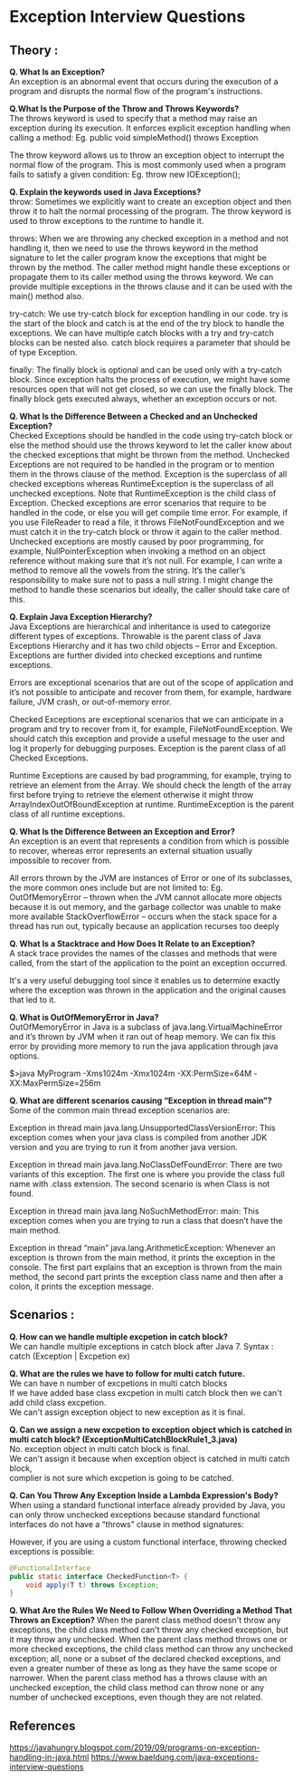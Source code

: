 #  Exception Interview Questions  

## Theory :  

**Q. What Is an Exception?**  
An exception is an abnormal event that occurs during the execution of a program and disrupts the normal flow of the program's instructions.

**Q.What Is the Purpose of the Throw and Throws Keywords?**   
The throws keyword is used to specify that a method may raise an exception during its execution. It enforces explicit exception handling when calling a method:
Eg. public void simpleMethod() throws Exception 

The throw keyword allows us to throw an exception object to interrupt the normal flow of the program. This is most commonly used when a program fails to satisfy a given condition:
Eg. throw new IOException();

**Q. Explain the keywords used in Java Exceptions?**  
throw: Sometimes we explicitly want to create an exception object and then throw it to halt the normal processing of the program. The throw keyword is used to throw exceptions to the runtime to handle it.

throws: When we are throwing any checked exception in a method and not handling it, then we need to use the throws keyword in the method signature to let the caller program know the exceptions that might be thrown by the method. The caller method might handle these exceptions or propagate them to its caller method using the throws keyword. We can provide multiple exceptions in the throws clause and it can be used with the main() method also.

try-catch: We use try-catch block for exception handling in our code. try is the start of the block and catch is at the end of the try block to handle the exceptions. We can have multiple catch blocks with a try and try-catch blocks can be nested also. catch block requires a parameter that should be of type Exception.

finally: The finally block is optional and can be used only with a try-catch block. Since exception halts the process of execution, we might have some resources open that will not get closed, so we can use the finally block. The finally block gets executed always, whether an exception occurs or not.


**Q. What Is the Difference Between a Checked and an Unchecked Exception?**    
Checked Exceptions should be handled in the code using try-catch block or else the method should use the throws keyword to let the caller know about the checked exceptions that might be thrown from the method. Unchecked Exceptions are not required to be handled in the program or to mention them in the throws clause of the method.
Exception is the superclass of all checked exceptions whereas RuntimeException is the superclass of all unchecked exceptions. Note that RuntimeException is the child class of Exception.
Checked exceptions are error scenarios that require to be handled in the code, or else you will get compile time error. For example, if you use FileReader to read a file, it throws FileNotFoundException and we must catch it in the try-catch block or throw it again to the caller method. Unchecked exceptions are mostly caused by poor programming, for example, NullPointerException when invoking a method on an object reference without making sure that it’s not null. For example, I can write a method to remove all the vowels from the string. It’s the caller’s responsibility to make sure not to pass a null string. I might change the method to handle these scenarios but ideally, the caller should take care of this.

**Q. Explain Java Exception Hierarchy?**   
Java Exceptions are hierarchical and inheritance is used to categorize different types of exceptions. Throwable is the parent class of Java Exceptions Hierarchy and it has two child objects – Error and Exception. Exceptions are further divided into checked exceptions and runtime exceptions.

Errors are exceptional scenarios that are out of the scope of application and it’s not possible to anticipate and recover from them, for example, hardware failure, JVM crash, or out-of-memory error.

Checked Exceptions are exceptional scenarios that we can anticipate in a program and try to recover from it, for example, FileNotFoundException. We should catch this exception and provide a useful message to the user and log it properly for debugging purposes. Exception is the parent class of all Checked Exceptions.

Runtime Exceptions are caused by bad programming, for example, trying to retrieve an element from the Array. We should check the length of the array first before trying to retrieve the element otherwise it might throw ArrayIndexOutOfBoundException at runtime. RuntimeException is the parent class of all runtime exceptions.


**Q. What Is the Difference Between an Exception and Error?**   
An exception is an event that represents a condition from which is possible to recover, whereas error represents an external situation usually impossible to recover from.

All errors thrown by the JVM are instances of Error or one of its subclasses, the more common ones include but are not limited to:
Eg. OutOfMemoryError – thrown when the JVM cannot allocate more objects because it is out memory, and the garbage collector was unable to make more available
StackOverflowError – occurs when the stack space for a thread has run out, typically because an application recurses too deeply

**Q.  What Is a Stacktrace and How Does It Relate to an Exception?**   
A stack trace provides the names of the classes and methods that were called, from the start of the application to the point an exception occurred.

It's a very useful debugging tool since it enables us to determine exactly where the exception was thrown in the application and the original causes that led to it.

**Q. What is OutOfMemoryError in Java?**   
OutOfMemoryError in Java is a subclass of java.lang.VirtualMachineError and it’s thrown by JVM when it ran out of heap memory. We can fix this error by providing more memory to run the java application through java options.

$>java MyProgram -Xms1024m -Xmx1024m -XX:PermSize=64M -XX:MaxPermSize=256m

**Q. What are different scenarios causing “Exception in thread main”?**   
Some of the common main thread exception scenarios are:

Exception in thread main java.lang.UnsupportedClassVersionError: This exception comes when your java class is compiled from another JDK version and you are trying to run it from another java version.

Exception in thread main java.lang.NoClassDefFoundError: There are two variants of this exception. The first one is where you provide the class full name with .class extension. The second scenario is when Class is not found.

Exception in thread main java.lang.NoSuchMethodError: main: This exception comes when you are trying to run a class that doesn’t have the main method.

Exception in thread “main” java.lang.ArithmeticException: Whenever an exception is thrown from the main method, it prints the exception in the console. The first part explains that an exception is thrown from the main method, the second part prints the exception class name and then after a colon, it prints the exception message.

## Scenarios :

**Q. How can we handle multiple excpetion in catch block?**  
 We can handle multiple exceptions in catch block after Java 7. 
 Syntax :  catch (Exception | Excpetion ex)
 	
**Q. What are the rules we have to follow for multi catch future.**  
We can have n number of excpetions in multi catch blocks  
If we have added base class excpetion in multi catch block then we can't add child class excpetion.  
We can't assign exception object to new exception as it is final.  

**Q. Can we assign a new excpetion to exception object which is catched in multi catch block?   (ExceptionMultiCatchBlockRule1_3.java)**  
No. exception object in multi catch block is final.  
We can't assign it because when exception object is catched in multi catch block,   
complier is not sure which excpetion is going to be catched.  

**Q.  Can You Throw Any Exception Inside a Lambda Expression's Body?**
When using a standard functional interface already provided by Java, you can only throw unchecked exceptions because standard functional interfaces do not have a “throws” clause in method signatures:

However, if you are using a custom functional interface, throwing checked exceptions is possible:
```java
@FunctionalInterface
public static interface CheckedFunction<T> {
    void apply(T t) throws Exception;
}
```

**Q. What Are the Rules We Need to Follow When Overriding a Method That Throws an Exception?**
When the parent class method doesn't throw any exceptions, the child class method can't throw any checked exception, but it may throw any unchecked.
When the parent class method throws one or more checked exceptions, the child class method can throw any unchecked exception; all, none or a subset of the declared checked exceptions, and even a greater number of these as long as they have the same scope or narrower.
When the parent class method has a throws clause with an unchecked exception, the child class method can throw none or any number of unchecked exceptions, even though they are not related. 

## References  
https://javahungry.blogspot.com/2019/09/programs-on-exception-handling-in-java.html
https://www.baeldung.com/java-exceptions-interview-questions
